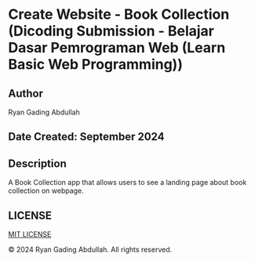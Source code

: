 # Create Website - Book Collection (Dicoding Submission - Belajar Dasar Pemrograman Web (Learn Basic Web Programming))

## Author

Ryan Gading Abdullah

## Date Created: September 2024

## Description

A Book Collection app that allows users to see a landing page about book collection on webpage.

## LICENSE

[MIT LICENSE](LICENSE)

&copy; 2024 Ryan Gading Abdullah. All rights reserved.

